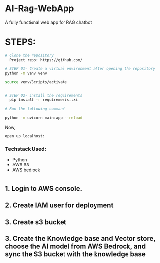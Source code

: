 # AI-Rag-WebApp
A fully functional web app for RAG chatbot

# STEPS:
```bash
# Clone the repository
  Project repo: https://github.com/

```

```bash
# STEP 01- Create a virtual environment after opening the repository
python -m venv venv

source venv/Scripts/activate

```


```bash

# STEP 02- install the requirements
  pip install -r requirements.txt

```


```bash
# Run the following command

python -m uvicorn main:app --reload

```


Now,
```bash
open up localhost:
```


### Techstack Used:

- Python
- AWS S3
- AWS bedrock


# 

## 1. Login to AWS console.

## 2. Create IAM user for deployment

## 3. Create s3 bucket

## 3. Create the Knowledge base and Vector store, choose the AI model from AWS Bedrock, and sync the S3 bucket with the knowledge base



